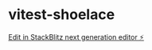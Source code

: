# vitest-shoelace

[Edit in StackBlitz next generation editor ⚡️](https://stackblitz.com/~/github.com/KonnorRogers/vitest-shoelace)